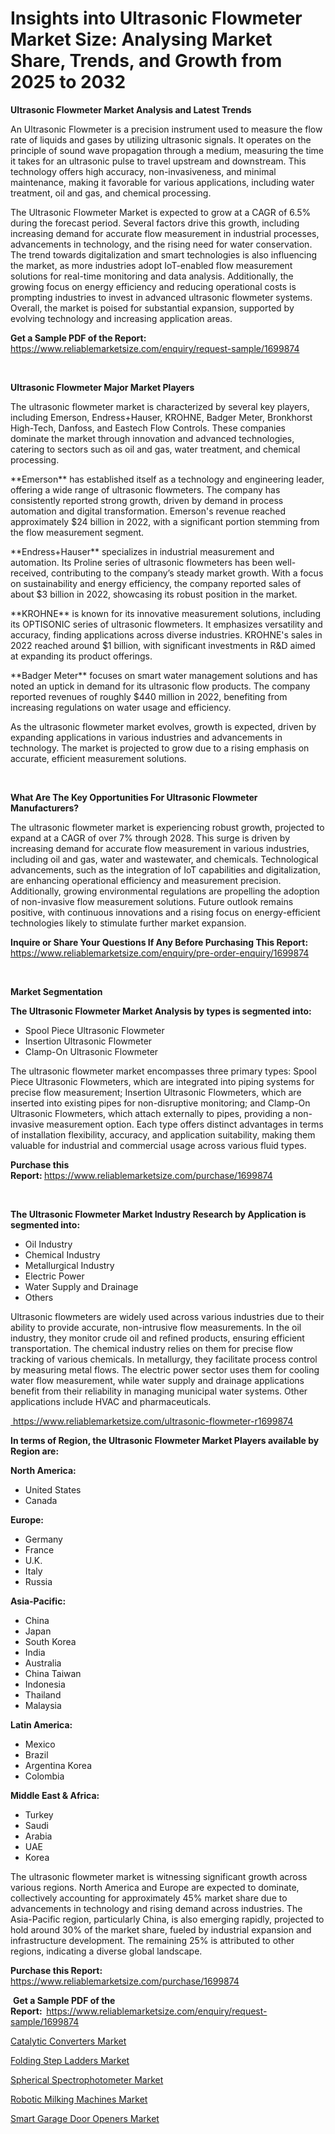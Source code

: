 <p><h1>Insights into Ultrasonic Flowmeter Market Size: Analysing Market Share, Trends, and Growth from 2025 to 2032</h1></p><p><strong>Ultrasonic Flowmeter Market Analysis and Latest Trends</strong></p>
<p><p>An Ultrasonic Flowmeter is a precision instrument used to measure the flow rate of liquids and gases by utilizing ultrasonic signals. It operates on the principle of sound wave propagation through a medium, measuring the time it takes for an ultrasonic pulse to travel upstream and downstream. This technology offers high accuracy, non-invasiveness, and minimal maintenance, making it favorable for various applications, including water treatment, oil and gas, and chemical processing.</p><p>The Ultrasonic Flowmeter Market is expected to grow at a CAGR of 6.5% during the forecast period. Several factors drive this growth, including increasing demand for accurate flow measurement in industrial processes, advancements in technology, and the rising need for water conservation. The trend towards digitalization and smart technologies is also influencing the market, as more industries adopt IoT-enabled flow measurement solutions for real-time monitoring and data analysis. Additionally, the growing focus on energy efficiency and reducing operational costs is prompting industries to invest in advanced ultrasonic flowmeter systems. Overall, the market is poised for substantial expansion, supported by evolving technology and increasing application areas.</p></p>
<p><strong>Get a Sample PDF of the Report:&nbsp;</strong> <a href="https://www.reliablemarketsize.com/enquiry/request-sample/1699874?utm_campaign=3254&utm_medium=2&utm_source=Github&utm_content=ia&utm_term=27032025&utm_id=ultrasonic-flowmeter">https://www.reliablemarketsize.com/enquiry/request-sample/1699874</a></p>
<p>&nbsp;</p>
<p><strong>Ultrasonic Flowmeter Major Market Players</strong></p>
<p><p>The ultrasonic flowmeter market is characterized by several key players, including Emerson, Endress+Hauser, KROHNE, Badger Meter, Bronkhorst High-Tech, Danfoss, and Eastech Flow Controls. These companies dominate the market through innovation and advanced technologies, catering to sectors such as oil and gas, water treatment, and chemical processing.</p><p>**Emerson** has established itself as a technology and engineering leader, offering a wide range of ultrasonic flowmeters. The company has consistently reported strong growth, driven by demand in process automation and digital transformation. Emerson's revenue reached approximately $24 billion in 2022, with a significant portion stemming from the flow measurement segment.</p><p>**Endress+Hauser** specializes in industrial measurement and automation. Its Proline series of ultrasonic flowmeters has been well-received, contributing to the company’s steady market growth. With a focus on sustainability and energy efficiency, the company reported sales of about $3 billion in 2022, showcasing its robust position in the market.</p><p>**KROHNE** is known for its innovative measurement solutions, including its OPTISONIC series of ultrasonic flowmeters. It emphasizes versatility and accuracy, finding applications across diverse industries. KROHNE's sales in 2022 reached around $1 billion, with significant investments in R&D aimed at expanding its product offerings.</p><p>**Badger Meter** focuses on smart water management solutions and has noted an uptick in demand for its ultrasonic flow products. The company reported revenues of roughly $440 million in 2022, benefiting from increasing regulations on water usage and efficiency.</p><p>As the ultrasonic flowmeter market evolves, growth is expected, driven by expanding applications in various industries and advancements in technology. The market is projected to grow due to a rising emphasis on accurate, efficient measurement solutions.</p></p>
<p>&nbsp;</p>
<p><strong>What Are The Key Opportunities For Ultrasonic Flowmeter Manufacturers?</strong></p>
<p><p>The ultrasonic flowmeter market is experiencing robust growth, projected to expand at a CAGR of over 7% through 2028. This surge is driven by increasing demand for accurate flow measurement in various industries, including oil and gas, water and wastewater, and chemicals. Technological advancements, such as the integration of IoT capabilities and digitalization, are enhancing operational efficiency and measurement precision. Additionally, growing environmental regulations are propelling the adoption of non-invasive flow measurement solutions. Future outlook remains positive, with continuous innovations and a rising focus on energy-efficient technologies likely to stimulate further market expansion.</p></p>
<p><strong>Inquire or Share Your Questions If Any Before Purchasing This Report:</strong> <a href="https://www.reliablemarketsize.com/enquiry/pre-order-enquiry/1699874?utm_campaign=3254&utm_medium=2&utm_source=Github&utm_content=ia&utm_term=27032025&utm_id=ultrasonic-flowmeter">https://www.reliablemarketsize.com/enquiry/pre-order-enquiry/1699874</a></p>
<p>&nbsp;</p>
<p><strong>Market Segmentation</strong></p>
<p><strong>The Ultrasonic Flowmeter Market Analysis by types is segmented into:</strong></p>
<p><ul><li>Spool Piece Ultrasonic Flowmeter</li><li>Insertion Ultrasonic Flowmeter</li><li>Clamp-On Ultrasonic Flowmeter</li></ul></p>
<p><p>The ultrasonic flowmeter market encompasses three primary types: Spool Piece Ultrasonic Flowmeters, which are integrated into piping systems for precise flow measurement; Insertion Ultrasonic Flowmeters, which are inserted into existing pipes for non-disruptive monitoring; and Clamp-On Ultrasonic Flowmeters, which attach externally to pipes, providing a non-invasive measurement option. Each type offers distinct advantages in terms of installation flexibility, accuracy, and application suitability, making them valuable for industrial and commercial usage across various fluid types.</p></p>
<p><strong>Purchase this Report:&nbsp;</strong><a href="https://www.reliablemarketsize.com/purchase/1699874?utm_campaign=3254&utm_medium=2&utm_source=Github&utm_content=ia&utm_term=27032025&utm_id=ultrasonic-flowmeter">https://www.reliablemarketsize.com/purchase/1699874</a></p>
<p>&nbsp;</p>
<p><strong>The Ultrasonic Flowmeter Market Industry Research by Application is segmented into:</strong></p>
<p><ul><li>Oil Industry</li><li>Chemical Industry</li><li>Metallurgical Industry</li><li>Electric Power</li><li>Water Supply and Drainage</li><li>Others</li></ul></p>
<p><p>Ultrasonic flowmeters are widely used across various industries due to their ability to provide accurate, non-intrusive flow measurements. In the oil industry, they monitor crude oil and refined products, ensuring efficient transportation. The chemical industry relies on them for precise flow tracking of various chemicals. In metallurgy, they facilitate process control by measuring metal flows. The electric power sector uses them for cooling water flow measurement, while water supply and drainage applications benefit from their reliability in managing municipal water systems. Other applications include HVAC and pharmaceuticals.</p></p>
<p><a href="https://www.reliablemarketsize.com/ultrasonic-flowmeter-r1699874?utm_campaign=3254&utm_medium=2&utm_source=Github&utm_content=ia&utm_term=27032025&utm_id=ultrasonic-flowmeter">&nbsp;https://www.reliablemarketsize.com/ultrasonic-flowmeter-r1699874</a></p>
<p><strong>In terms of Region, the Ultrasonic Flowmeter Market Players available by Region are:</strong></p>
<p>
    <p> <strong> North America: </strong>
        <ul>
            <li>United States</li>
            <li>Canada</li>
        </ul>
        </p> 
    <p> <strong> Europe: </strong>
        <ul>
            <li>Germany</li>
            <li>France</li>
            <li>U.K.</li>
            <li>Italy</li>
            <li>Russia</li>
        </ul>
        </p> 
    <p> <strong> Asia-Pacific: </strong>
        <ul>
            <li>China</li>
            <li>Japan</li>
            <li>South Korea</li>
            <li>India</li>
            <li>Australia</li>
            <li>China Taiwan</li>
            <li>Indonesia</li>
            <li>Thailand</li>
            <li>Malaysia</li>
        </ul>
        </p> 
    <p> <strong> Latin America: </strong>
        <ul>
            <li>Mexico</li>
            <li>Brazil</li>
            <li>Argentina Korea</li>
            <li>Colombia</li>
        </ul>
        </p> 
    <p> <strong> Middle East & Africa: </strong>
        <ul>
            <li>Turkey</li>
            <li>Saudi</li>
            <li>Arabia</li>
            <li>UAE</li>
            <li>Korea</li>
        </ul>
    </p>
    </p>
<p><p>The ultrasonic flowmeter market is witnessing significant growth across various regions. North America and Europe are expected to dominate, collectively accounting for approximately 45% market share due to advancements in technology and rising demand across industries. The Asia-Pacific region, particularly China, is also emerging rapidly, projected to hold around 30% of the market share, fueled by industrial expansion and infrastructure development. The remaining 25% is attributed to other regions, indicating a diverse global landscape.</p></p>
<p><strong>Purchase this Report: </strong><a href="https://www.reliablemarketsize.com/purchase/1699874?utm_campaign=3254&utm_medium=2&utm_source=Github&utm_content=ia&utm_term=27032025&utm_id=ultrasonic-flowmeter">https://www.reliablemarketsize.com/purchase/1699874</a></p>
<p>&nbsp;<strong>Get a Sample PDF of the Report:&nbsp;&nbsp;</strong><a href="https://www.reliablemarketsize.com/enquiry/request-sample/1699874?utm_campaign=3254&utm_medium=2&utm_source=Github&utm_content=ia&utm_term=27032025&utm_id=ultrasonic-flowmeter">https://www.reliablemarketsize.com/enquiry/request-sample/1699874</a></p>
<p><strong></strong></p>
<p><p><a href="https://www.linkedin.com/pulse/catalytic-converters-market-size-segmentation-trends-growth-uk7xe?utm_campaign=3254&utm_medium=2&utm_source=Github&utm_content=ia&utm_term=27032025&utm_id=ultrasonic-flowmeter">Catalytic Converters Market</a></p><p><a href="https://www.linkedin.com/pulse/folding-step-ladders-market-report-anticipated-cagr-3yfze?utm_campaign=3254&utm_medium=2&utm_source=Github&utm_content=ia&utm_term=27032025&utm_id=ultrasonic-flowmeter">Folding Step Ladders Market</a></p><p><a href="https://www.linkedin.com/pulse/global-spherical-spectrophotometer-market-trends-applications-rjwve?utm_campaign=3254&utm_medium=2&utm_source=Github&utm_content=ia&utm_term=27032025&utm_id=ultrasonic-flowmeter">Spherical Spectrophotometer Market</a></p><p><a href="https://www.linkedin.com/pulse/examining-market-drivers-robotic-milking-machines-expected-nioie?utm_campaign=3254&utm_medium=2&utm_source=Github&utm_content=ia&utm_term=27032025&utm_id=ultrasonic-flowmeter">Robotic Milking Machines Market</a></p><p><a href="https://www.linkedin.com/pulse/detailed-analysis-size-dynamics-expected-development-lstze?utm_campaign=3254&utm_medium=2&utm_source=Github&utm_content=ia&utm_term=27032025&utm_id=ultrasonic-flowmeter">Smart Garage Door Openers Market</a></p></p>